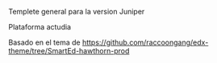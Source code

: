 Templete general para la version Juniper

Plataforma actudia

Basado en el tema de https://github.com/raccoongang/edx-theme/tree/SmartEd-hawthorn-prod


